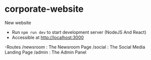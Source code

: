 # corporate-website
New website

- Run `npm run dev` to start development server (NodeJS And React)
- Accessible at [http://localhost:3000](http://localhost:3000)

-Routes
/newsroom : The Newsroom Page
/social : The Social Media Landing Page
/admin : The Admin Panel
